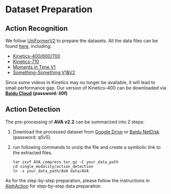 # Dataset Preparation

## Action Recognition

We follow [UniFormerV2](https://github.com/OpenGVLab/UniFormerV2/) to prepare the datasets. All the data files can be found [here](https://drive.google.com/drive/folders/17VB-XdF3Kfr9ORmnGyXCxTMs86n0L4QL?usp=sharing), including:
- [Kinetics-400/600/700](https://www.deepmind.com/open-source/kinetics)
- [Kinetics-710](https://github.com/OpenGVLab/UniFormerV2/blob/main/DATASET.md)
- [Moments in Time V1](http://moments.csail.mit.edu/)
- [Something-Something V1&V2](https://developer.qualcomm.com/software/ai-datasets/something-something)

Since some videos in Kinetics may no longer be available, it will lead to small performance gap. Our version of Kinetics-400 can be downloaded via **[Baidu Cloud](https://pan.baidu.com/s/150AE6OK9GjWQQvXv_db8vw) (password: li0f)**


## Action Detection

The pre-processing of **AVA v2.2** can be summarized into 2 steps:

  1. Download the processed dataset from [Google Drive](https://drive.google.com/file/d/1lqDuz3zaP-wma3QbexDxtWW6stza5YFZ) or [Baidu NetDisk](https://pan.baidu.com/s/1UrflK4IgiVbVBOP5fDHdKA) (password: q5v5).

  2. run following commands to unzip the file and create a symbolic link to the extracted files.
     ```
     tar zxvf AVA_compress.tar.gz -C your_data_path
     cd single_modality/action_detection
     ln -s your_data_path/AVA data/AVA
     ```

As for the step-by-step preparation, please follow the instructions in [AlphAction](https://github.com/MVIG-SJTU/AlphAction/blob/master/DATA.md#step-by-step-version) for step-by-step data preparation.
